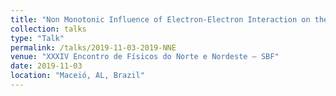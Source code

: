 ```yaml
---
title: "Non Monotonic Influence of Electron-Electron Interaction on the Anderson Localization of 1D System with Structural Disorder"
collection: talks
type: "Talk"
permalink: /talks/2019-11-03-2019-NNE
venue: "XXXIV Encontro de Físicos do Norte e Nordeste – SBF"
date: 2019-11-03
location: "Maceió, AL, Brazil"
---
```

